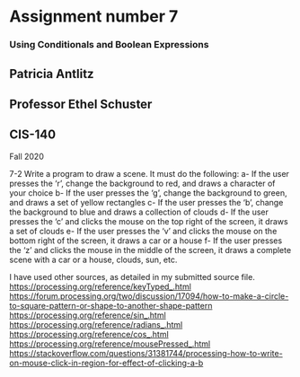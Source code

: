 # Assignment number 7
### Using Conditionals and Boolean Expressions

## Patricia Antlitz
## Professor Ethel Schuster
## CIS-140
Fall 2020

7-2 Write a program to draw a scene. It must do the following:
a- If the user presses the ‘r’, change the background to red, and draws a
character of your choice
b- If the user presses the ‘g’, change the background to green, and draws a
set of yellow rectangles
c- If the user presses the ‘b’, change the background to blue and draws a
collection of clouds
d- If the user presses the ‘c’ and clicks the mouse on the top right of the
screen, it draws a set of clouds
e- If the user presses the ‘v’ and clicks the mouse on the bottom right of
the screen, it draws a car or a house
f- If the user presses the ‘z’ and clicks the mouse in the middle of the
screen, it draws a complete scene with a car or a house, clouds, sun, etc.

I have used other sources, as detailed in my submitted source file.
https://processing.org/reference/keyTyped_.html
https://forum.processing.org/two/discussion/17094/how-to-make-a-circle-to-square-pattern-or-shape-to-another-shape-pattern
https://processing.org/reference/sin_.html
https://processing.org/reference/radians_.html
https://processing.org/reference/cos_.html
https://processing.org/reference/mousePressed_.html
https://stackoverflow.com/questions/31381744/processing-how-to-write-on-mouse-click-in-region-for-effect-of-clicking-a-b
